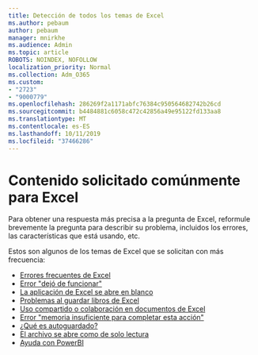 ```yaml
---
title: Detección de todos los temas de Excel
ms.author: pebaum
author: pebaum
manager: mnirkhe
ms.audience: Admin
ms.topic: article
ROBOTS: NOINDEX, NOFOLLOW
localization_priority: Normal
ms.collection: Adm_O365
ms.custom:
- "2723"
- "9000779"
ms.openlocfilehash: 286269f2a1171abfc76384c950564682742b26cd
ms.sourcegitcommit: b4484881c6058c472c42856a49e95122fd133aa8
ms.translationtype: MT
ms.contentlocale: es-ES
ms.lasthandoff: 10/11/2019
ms.locfileid: "37466286"
---
```

# <a name="commonly-requested-content-for-excel"></a>Contenido solicitado comúnmente para Excel

Para obtener una respuesta más precisa a la pregunta de Excel, reformule brevemente la pregunta para describir su problema, incluidos los errores, las características que está usando, etc. 

Estos son algunos de los temas de Excel que se solicitan con más frecuencia:

- [Errores frecuentes de Excel](https://support.office.com/article/Excel-not-responding-hangs-freezes-or-stops-working-37E7D3C9-9E84-40BF-A805-4CA6853A1FF4)
- [Error "dejó de funcionar"](https://support.office.com/client/52bd7985-4e99-4a35-84c8-2d9b8301a2fa)
- [La aplicación de Excel se abre en blanco](https://docs.microsoft.com/office/troubleshoot/excel/excel-opens-blank)
- [Problemas al guardar libros de Excel](https://docs.microsoft.com/office/troubleshoot/excel/issue-when-save-excel-workbooks)
- [Uso compartido o colaboración en documentos de Excel](https://support.office.com/article/7152aa8b-b791-414c-a3bb-3024e46fb104)
- [Error "memoria insuficiente para completar esta acción"](https://docs.microsoft.com/office/troubleshoot/excel/available-resources-errors)
- [¿Qué es autoguardado?](https://support.office.com/article/6d6bd723-ebfd-4e40-b5f6-ae6e8088f7a5)
- [El archivo se abre como de solo lectura](https://support.office.com/article/why-did-my-file-open-read-only-3ab4b792-da50-4b38-8628-14c64e1f1d15)
- [Ayuda con PowerBI](https://powerbi.microsoft.com/en-us/support/)